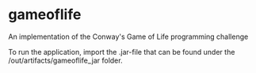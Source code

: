 # gameoflife
An implementation of the Conway's Game of Life programming challenge

To run the application, import the .jar-file that can be found under the /out/artifacts/gameoflife_jar folder.
